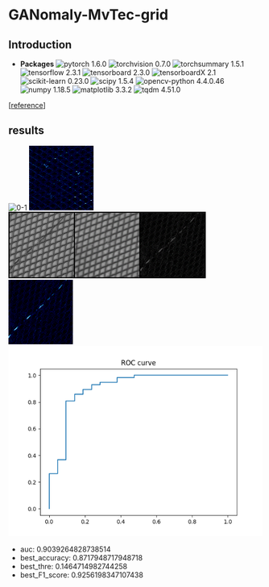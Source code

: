 # GANomaly-MvTec-grid
## Introduction
- **Packages**
  ![pytorch 1.6.0](https://img.shields.io/badge/pytorch-1.6.0-green.svg?style=plastic)
  ![torchvision 0.7.0](https://img.shields.io/badge/torchvision-0.7.0-green.svg?style=plastic)
  ![torchsummary 1.5.1](https://img.shields.io/badge/torchsummary-1.5.1-green.svg?style=plastic)
  ![tensorflow 2.3.1](https://img.shields.io/badge/tensorflow-2.3.1-green.svg?style=plastic)
  ![tensorboard 2.3.0](https://img.shields.io/badge/tensorboard-2.3.0-green.svg?style=plastic)
  ![tensorboardX 2.1](https://img.shields.io/badge/tensorboardX-2.1-green.svg?style=plastic)
  ![scikit-learn 0.23.0](https://img.shields.io/badge/scikitlearn-0.23.0-green.svg?style=plastic)
  ![scipy 1.5.4](https://img.shields.io/badge/scipy-1.5.4-green.svg?style=plastic)
  ![opencv-python 4.4.0.46](https://img.shields.io/badge/opencvpython-4.4.0.46-green.svg?style=plastic)
  ![numpy 1.18.5](https://img.shields.io/badge/numpy-1.18.5-green.svg?style=plastic)
  ![matplotlib 3.3.2](https://img.shields.io/badge/matplotlib-3.3.2-green.svg?style=plastic)
  ![tqdm 4.51.0](https://img.shields.io/badge/tqdm-4.51.0-green.svg?style=plastic)

[[reference](https://github.com/samet-akcay/ganomaly.git)]

## results
![0-1](https://github.com/qqsuhao/GANomaly-MvTec-grid/experiments/GANomaly_test/0-0.png)
![0-0](experiments\GANomaly_test\0-2.png)
![0-0](experiments\GANomaly_test\69-0.png)
![0-0](experiments\GANomaly_test\69-2.png)
![0-0](experiments\GANomaly_test\ROC.png)

- auc:  0.9039264828738514
- best_accuracy:  0.8717948717948718
- best_thre:  0.1464714982744258
- best_F1_score:  0.9256198347107438
